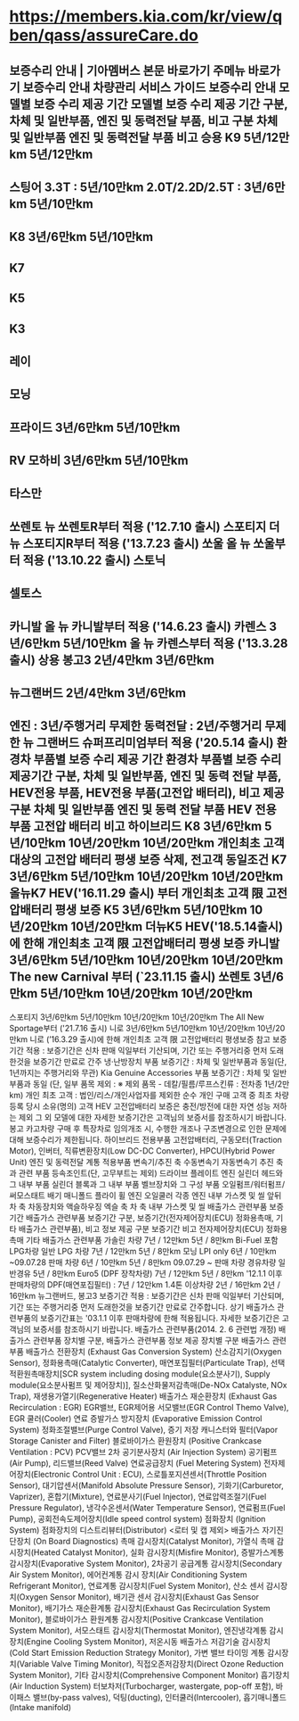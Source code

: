 # https://members.kia.com/kr/view/qben/qass/assureCare.do

보증수리 안내 | 기아멤버스
본문 바로가기
주메뉴 바로가기
보증수리 안내
차량관리
서비스 가이드
보증수리 안내
모델별 보증 수리 제공 기간
모델별 보증 수리 제공 기간
구분, 차체 및 일반부품, 엔진 및 동력전달 부품, 비고
구분
차체 및 일반부품
엔진 및 동력전달 부품
비고
승용
K9
5년/12만km
5년/12만km
-
스팅어
3.3T : 5년/10만km
2.0T/2.2D/2.5T : 3년/6만km
5년/10만km
-
K8
3년/6만km
5년/10만km
-
K7
-
K5
-
K3
-
레이
-
모닝
-
프라이드
3년/6만km
5년/10만km
-
RV
모하비
3년/6만km
5년/10만km
-
타스만
-
쏘렌토
뉴 쏘렌토R부터 적용
('12.7.10 출시)
스포티지
더 뉴 스포티지R부터 적용
('13.7.23 출시)
쏘울
올 뉴 쏘울부터 적용
('13.10.22 출시)
스토닉
-
셀토스
-
카니발
올 뉴 카니발부터 적용
('14.6.23 출시)
카렌스
3년/6만km
5년/10만km
올 뉴 카렌스부터 적용
('13.3.28 출시)
상용
봉고3
2년/4만km
3년/6만km
-
뉴그랜버드
2년/4만km
3년/6만km
-
엔진 : 3년/주행거리 무제한
동력전달 : 2년/주행거리 무제한
뉴 그랜버드 슈퍼프리미엄부터 적용
('20.5.14 출시)
환경차 부품별 보증 수리 제공 기간
환경차 부품별 보증 수리 제공기간
구분, 차체 및 일반부품, 엔진 및 동력 전달 부품, HEV전용 부품, HEV전용 부품(고전압 배터리), 비고 제공
구분
차체 및
일반부품
엔진 및
동력 전달 부품
HEV 전용 부품
고전압 배터리
비고
하이브리드
K8
3년/6만km
5년/10만km
10년/20만km
10년/20만km
개인최초 고객 대상의 고전압 배터리 평생 보증 삭제, 전고객 동일조건
K7
3년/6만km
5년/10만km
10년/20만km
10년/20만km
올뉴K7 HEV('16.11.29 출시) 부터 개인최초 고객
限
고전압배터리 평생 보증
K5
3년/6만km
5년/10만km
10년/20만km
10년/20만km
더뉴K5 HEV('18.5.14출시)에 한해 개인최초 고객
限
고전압배터리 평생 보증
카니발
3년/6만km
5년/10만km
10년/20만km
10년/20만km
The new Carnival 부터
(`23.11.15 출시)
쏘렌토
3년/6만km
5년/10만km
10년/20만km
10년/20만km
-
스포티지
3년/6만km
5년/10만km
10년/20만km
10년/20만km
The All New Sportage부터
('21.7.16 출시)
니로
3년/6만km
5년/10만km
10년/20만km
10년/20만km
니로 (’16.3.29 출시)에 한해
개인최초 고객
限
고전압배터리 평생보증
참고
보증기간 적용 : 보증기간은 신차 판매 익일부터 기산되며, 기간 또는 주행거리중 먼저 도래한것을 보증기간 만료로 간주
냉·난방장치 부품 보증기간 : 차체 및 일반부품과 동일(단, 1년까지는 주행거리와 무관)
Kia Genuine Accessories 부품 보증기간 : 차체 및 일반부품과 동일
(단, 일부 품목 제외 : ※ 제외 품목 - 데칼/필름/루프스킨류 : 전차종 1년/2만 km)
개인 최초 고객 : 법인/리스/개인사업자를 제외한 순수 개인 구매 고객 중 최초 차량 등록 당시 소유(명의) 고객
HEV 고전압배터리 보증은 충전/방전에 대한 자연 성능 저하는 제외
그 외 모델에 대한 자세한 보증기간은 고객님의 보증서를 참조하시기 바랍니다.
봉고 카고차량 구매 후 특장차로 임의개조 시, 수행한 개조나 구조변경으로 인한 문제에 대해 보증수리가 제한됩니다.
하이브리드 전용부품
고전압배터리, 구동모터(Traction Motor), 인버터, 직류변환장치(Low DC-DC Converter), HPCU(Hybrid Power Unit)
엔진 및 동력전달 계통 적용부품
변속기/추진 축
수동변속기
자동변속기
추진 축과 관련 부품
등속조인트(단, 고무부트는 제외) 드라이브 플레이트
엔진
실린더 헤드와 그 내부 부품
실린더 블록과 그 내부 부품
벨브장치와 그 구성 부품
오일펌프/워터펌프/써모스태트
배기 매니폴드
플라이 휠
엔진 오일쿨러
각종 엔진 내부 가스켓 및 씰
앞뒤 차 축
차동장치와 액슬하우징
엑슬 축
차 축 내부 가스켓 및 씰
배출가스 관련부품 보증기간
배출가스 관련부품 보증기간
구분, 보증기간(전자제어장치(ECU) 정화용촉매, 기타 배출가스 관련부품), 비고 정보 제공
구분
보증기간
비고
전자제어장치(ECU) 정화용촉매
기타 배출가스 관련부품
가솔린 차량
7년 / 12만km
5년 / 8만km
Bi-Fuel 포함
LPG차량
일반 LPG 차량
7년 / 12만km
5년 / 8만km
모닝 LPI only
6년 / 10만km
~09.07.28 판매 차량
6년 / 10만km
5년 / 8만km
09.07.29 ~ 판매 차량
경유차량
일반경유
5년 / 8만km
Euro5
(DPF 장착차량)
7년 / 12만km
5년 / 8만km
'12.1.1 이후 판매차량의
DPF(매연포집필터) : 7년 / 12만km
1.4톤 이상차량
2년 / 16만km
2년 / 16만km
뉴그랜버드, 봉고3
보증기간 적용 : 보증기간은 신차 판매 익일부터 기산되며, 기간 또는 주행거리중 먼저 도래한것을 보증기간 만료로 간주합니다.
상기 배출가스 관련부품의 보증기간표는 '03.1.1 이후 판매차량에 한해 적용됩니다.
자세한 보증기간은 고객님의 보증서를 참조하시기 바랍니다.
배출가스 관련부품(2014. 2. 6 관련법 개정)
배출가스 관련부품
장치별 구분, 배출가스 관련부품 정보 제공
장치별 구분
배출가스 관련부품
배출가스 전환장치
(Exhaust Gas Conversion System)
산소감지기(Oxygen Sensor), 정화용촉매(Catalytic Converter),
매연포집필터(Particulate Trap), 선택적환원촉매장치[SCR system including dosing module(요소분사기), Supply module(요소분사펌프 및 제어장치)],
질소산화물저감촉매(De-NOx Catalyste, NOx Trap),
재생용가열기(Regenerative Heater)
배출가스 재순환장치
(Exhaust Gas Recirculation : EGR)
EGR밸브, EGR제어용 서모밸브(EGR Control Themo Valve), EGR 쿨러(Cooler)
연료 증발가스 방지장치
(Evaporative Emission Control System)
정화조절밸브(Purge Control Valve),
증기 저장 캐니스터와 필터(Vapor Storage Canister and Filter)
블로바이가스 환원장치
(Positive Crankcase Ventilation : PCV)
PCV밸브
2차 공기분사장치
(Air Injection System)
공기펌프(Air Pump), 리드밸브(Reed Valve)
연료공급장치
(Fuel Metering System)
전자제어장치(Electronic Control Unit : ECU),
스로틀포지션센서(Throttle Position Sensor),
대기압센서(Manifold Absolute Pressure Sensor),
기화기(Carburetor, Vaprizer),
혼합기(Mixture),
연료분사기(Fuel Injector),
연료압력조절기(Fuel Pressure Regulator),
냉각수온센서(Water Temperature Sensor),
연료펌프(Fuel Pump),
공회전속도제어장치(Idle speed control system)
점화장치
(Ignition System)
점화장치의 디스트리뷰터(Distributor) <로터 및 캡 제외>
배출가스 자기진단장치
(On Board Diagnostics)
촉매 감시장치(Catalyst Monitor),
가열식 촉매 감시장치(Heated Catalyst Monitor),
실화 감시장치(Misfire Monitor),
증발가스계통 감시장치(Evaporative System Monitor),
2차공기 공급계통 감시장치(Secondary Air System Monitor),
에어컨계통 감시 장치(Air Conditioning System Refrigerant Monitor),
연료계통 감시장치(Fuel System Monitor),
산소 센서 감시장치(Oxygen Sensor Monitor),
배기관 센서 감시장치(Exhaust Gas Sensor Monitor),
배기가스 재순환계통 감시장치(Exhaust Gas Recirculation System Monitor),
블로바이가스 환원계통 감시장치(Positive Crankcase Ventilation System Monitor),
서모스태트 감시장치(Thermostat Monitor),
엔진냉각계통 감시장치(Engine Cooling System Monitor),
저온시동 배출가스 저감기술 감시장치(Cold Start Emission Reduction Strategy Monitor),
가변 밸브 타이밍 계통 감시장치(Variable Valve Timing Monitor),
직접오존저감장치(Direct Ozone Reduction System Monitor),
기타 감시장치(Comprehensive Component Monitor)
흡기장치
(Air Induction System)
터보차저(Turbocharger, wastergate, pop-off 포함),
바이패스 밸브(by-pass valves), 덕팅(ducting), 인터쿨러(Intercooler),
흡기매니폴드(Intake manifold)